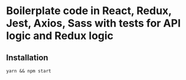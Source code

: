 # Boilerplate code in React, Redux, Jest, Axios, Sass with tests for API logic and Redux logic

## Installation
`yarn && npm start`
